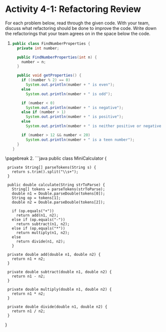 # Activity 4-1: Refactoring Review

For each problem below, read through the given code. With your team, discuss what refactoring should be done to improve the code.  Write down the refactorings that your team agrees on in the space below the code.


1. ```java
   public class FindNumberProperties {
     private int number;

     public FindNumberProperties(int n) {
       number = n;
     }

     public void getProperties() {
       if ((number % 2) == 0)
         System.out.println(number + " is even");
       else
         System.out.println(number + " is odd");

       if (number < 0)
         System.out.println(number + " is negative");
       else if (number > 1)
         System.out.println(number + " is positive");
       else
         System.out.println(number + " is neither positive or negative");

       if (number > 12 && number < 20)
         System.out.println(number + " is a teen number");
     }
   }

   ```

\pagebreak
2. ```java
   public class MiniCalculator {

     private String[] parseTokens(String s) {
       return s.trim().split("\\s+");
     }

     public double calculate(String strToParse) {
       String[] tokens = parseTokens(strToParse);
       double n1 = Double.parseDouble(tokens[0]);
       String op = tokens[1];
       double n2 = Double.parseDouble(tokens[2]);

       if (op.equals("+"))
         return add(n1, n2);
       else if (op.equals("-"))
         return subtract(n1, n2);
       else if (op.equals("*"))
         return multiply(n1, n2);
       else
         return divide(n1, n2);
       }

     private double add(double n1, double n2) {
       return n1 + n2;
     }
   
     private double subtract(double n1, double n2) {
       return n1 - n2;
     }

     private double multiply(double n1, double n2) {
       return n1 * n2;
     }

     private double divide(double n1, double n2) {
       return n1 / n2;
     }
   }
   ```

